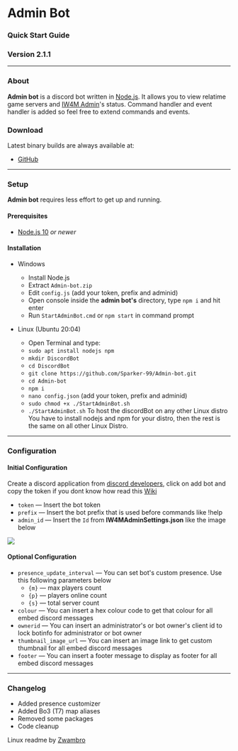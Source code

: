 # Admin Bot

### Quick Start Guide

### Version 2.1.1

_______

### About

**Admin bot** is a discord bot written in [Node.js](https://nodejs.org). It allows you to view relatime game servers and [IW4M Admin](https://raidmax.org/IW4MAdmin/)'s status. Command handler and event handler is added so feel free to extend commands and events.

### Download

Latest binary builds are always available at:

* [GitHub](https://github.com/Sparker-99/Admin-bot/releases)

---

### Setup

**Admin bot** requires less effort to get up and running.

#### Prerequisites

* [Node.js 10](https://nodejs.org/en/download) *or newer*  

#### Installation

* Windows
  + Install Node.js
  + Extract `Admin-bot.zip`
  + Edit `config.js` (add your token, prefix and adminid)
  + Open console inside the **admin bot's** directory, type `npm i` and hit enter
  + Run `StartAdminBot.cmd` or `npm start` in command prompt

* Linux (Ubuntu 20:04)
  + Open Terminal and type:
  + `sudo apt install nodejs npm`
  + `mkdir DiscordBot`
  + `cd DiscordBot`
  + `git clone https://github.com/Sparker-99/Admin-bot.git`
  + `cd Admin-bot`
  + `npm i`
  + `nano config.json` (add your token, prefix and adminid)
  + `sudo chmod +x ./StartAdminBot.sh`
  + `./StartAdminBot.sh`
To host the discordBot on any other Linux distro You have to install nodejs and npm for your distro, then the rest is the same on all other Linux Distro.
___

### Configuration

#### Initial Configuration

Create a discord application from [discord developers](https://discordapp.com/developers/applications), click on add bot and copy the token if you dont know how read this [Wiki](https://github.com/Sparker-99/Admin-bot/wiki/Creating-and-adding-a-bot)

* `token` &mdash; Insert the bot token
* `prefix` &mdash; Insert the bot prefix that is used before commands like !help
* `admin_id` &mdash; Insert the `Id` from **IW4MAdminSettings.json** like the image below

![](https://i.ibb.co/mSNc5zk/df.png)

 #### Optional Configuration

* `presence_update_interval` &mdash; You can set bot's custom presence. Use this following parameters below 
  + `{m}` &mdash; max players count
  + `{p}` &mdash; players online count 
  + `{s}` &mdash; total server count
 * `colour` &mdash; You can insert a hex colour code to get that colour for all embed discord messages
 * `ownerid` &mdash; You can insert an administrator's or bot owner's client id to lock botinfo for administrator or bot owner
 * `thumbnail_image_url` &mdash; You can insert an image link to get custom thumbnail for all embed discord messages
 * `footer` &mdash; You can insert a footer message to display as footer for all embed discord messages
 ___

### Changelog

* Added presence customizer
* Added Bo3 (T7) map aliases
* Removed some packages
* Code cleanup

 
 Linux readme by [Zwambro](https://github.com/Zwambro)